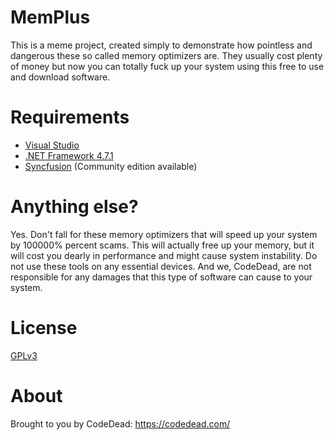 # MemPlus

This is a meme project, created simply to demonstrate how pointless and dangerous these so called memory optimizers are. They usually cost plenty of money but now you can totally fuck up your system using this free to use and download software.

# Requirements
* [Visual Studio](https://vistualstudio.com)
* [.NET Framework 4.7.1](https://www.microsoft.com/en-us/download/details.aspx?id=56116)
* [Syncfusion](https://syncfusion.com) (Community edition available)

# Anything else?

Yes. Don't fall for these memory optimizers that will speed up your system by 100000% percent scams. This will actually free up your memory, but it will cost you dearly in performance and might cause system instability. Do not use these tools on any essential devices. And we, CodeDead, are not responsible for any damages that this type of software can cause to your system.

# License
[GPLv3](https://www.gnu.org/licenses/gpl-3.0.en.html)

# About

Brought to you by CodeDead:
https://codedead.com/
